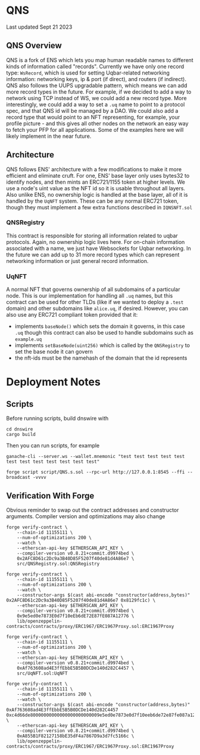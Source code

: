 # QNS
Last updated Sept 21 2023

## QNS Overview
QNS is a fork of ENS which lets you map human readable names to different kinds of information called "records". Currently we have only one record type: `WsRecord`, which is used for setting Uqbar-related networking information: networking keys, ip & port (if direct), and routers (if indirect). QNS also follows the UUPS upgradable pattern, which means we can add more record types in the future. For example, if we decided to add a way to network using TCP instead of WS, we could add a new record type. More interestingly, we could add a way to set a `.uq` name to point to a protocol spec, and that QNS id will be managed by a DAO. We could also add a record type that would point to an NFT representing, for example, your profile picture - and this gives all other nodes on the network an easy way to fetch your PFP for all applications. Some of the examples here we will likely implement in the near future.

## Architecture
QNS follows ENS' architecture with a few modifications to make it more efficient and eliminate cruft. For one, ENS' base layer only uses bytes32 to identify nodes, and then mints an ERC721/1155 token at higher levels. We use a node's uint value as the NFT id so it is usable throughout all layers. Also unlike ENS, no ownership logic is handled at the base layer, all of it is handled by the `UqNFT` system. These can be any normal ERC721 token, though they must implement a few extra functions described in `IQNSNFT.sol` 

### QNSRegistry
This contract is responsible for storing all information related to uqbar protocols. Again, no ownership logic lives here. For on-chain information associated with a name, we just have Websockets for Uqbar networking. In the future we can add up to 31 more record types which can represent networking information or just general record information.

### UqNFT
A normal NFT that governs ownership of all subdomains of a particular node. This is our implementation for handling all `.uq` names, but this contract can be used for other TLDs (like if we wanted to deploy a `.test` domain) and other subdomains like `alice.uq`, if desired. However, you can also use any ERC721 compliant token provided that it:
- implements `baseNode()` which sets the domain it governs, in this case `.uq` though this contract can also be used to handle subdomains such as `example.uq`
- implements `setBaseNode(uint256)` which is called by the `QNSRegistry` to set the base node it can govern
- the nft-ids must be the namehash of the domain that the id represents

# Deployment Notes
## Scripts
Before running scripts, build dnswire with
```
cd dnswire
cargo build
```
Then you can run scripts, for example
```
ganache-cli --server.ws --wallet.mnemonic "test test test test test test test test test test test test"

forge script script/QNS.s.sol --rpc-url http://127.0.0.1:8545 --ffi --broadcast -vvvv
```

## Verification With Forge
Obvious reminder to swap out the contract addresses and constructor arguments. Compiler version and optimizations may also change
```
forge verify-contract \
    --chain-id 11155111 \
    --num-of-optimizations 200 \
    --watch \
    --etherscan-api-key $ETHERSCAN_API_KEY \
    --compiler-version v0.8.21+commit.d9974bed \
    0x2AFC8D61c2Dc9a3B40D85F5207f40de81d4A86e7 \
    src/QNSRegistry.sol:QNSRegistry

forge verify-contract \
    --chain-id 11155111 \
    --num-of-optimizations 200 \
    --watch \
    --constructor-args $(cast abi-encode "constructor(address,bytes)" 0x2AFC8D61c2Dc9a3B40D85F5207f40de81d4A86e7 0x8129fc1c) \
    --etherscan-api-key $ETHERSCAN_API_KEY \
    --compiler-version v0.8.21+commit.d9974bed \
    0x9e5ed0e7873E0d7f10eEb6dE72E87fE087A12776 \
    lib/openzeppelin-contracts/contracts/proxy/ERC1967/ERC1967Proxy.sol:ERC1967Proxy

forge verify-contract \
    --chain-id 11155111 \
    --num-of-optimizations 200 \
    --watch \
    --etherscan-api-key $ETHERSCAN_API_KEY \
    --compiler-version v0.8.21+commit.d9974bed \
    0xAf763608ad4E3ffEbbE5B5B0DCDe140d282C4457 \
    src/UqNFT.sol:UqNFT

forge verify-contract \
    --chain-id 11155111 \
    --num-of-optimizations 200 \
    --watch \
    --constructor-args $(cast abi-encode "constructor(address,bytes)" 0xAf763608ad4E3ffEbbE5B5B0DCDe140d282C4457 0xc4d66de80000000000000000000000009e5ed0e7873e0d7f10eeb6de72e87fe087a12776) \
    --etherscan-api-key $ETHERSCAN_API_KEY \
    --compiler-version v0.8.21+commit.d9974bed \
    0xA855B1F82127158bE35dF4a7867D9a3d7fc5166c \
    lib/openzeppelin-contracts/contracts/proxy/ERC1967/ERC1967Proxy.sol:ERC1967Proxy
```
